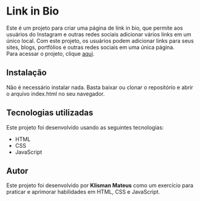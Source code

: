 <h1>Link in Bio</h1>
Este é um projeto para criar uma página de link in bio, que permite aos usuários do Instagram e outras redes sociais adicionar vários links em um único local. Com este projeto, os usuários podem adicionar links para seus sites, blogs, portfólios e outras redes sociais em uma única página.
</br> 
Para acessar o projeto, clique <a href="https://github.com/seu-usuario/nome-do-repositorio">aqui</a>.

<h2>Instalação</h2>
Não é necessário instalar nada. Basta baixar ou clonar o repositório e abrir o arquivo index.html no seu navegador.

<h2>Tecnologias utilizadas</h2>
Este projeto foi desenvolvido usando as seguintes tecnologias:

<ul>
  <li>HTML</li>
  <li>CSS</li>
  <li>JavaScript</li>
</ul>

<h2>Autor</h2>
Este projeto foi desenvolvido por <b>Klisman Mateus</b> como um exercício para praticar e aprimorar habilidades em HTML, CSS e JavaScript.
